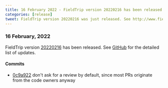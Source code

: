 ```yaml
---
title: 16 February 2022 - FieldTrip version 20220216 has been released
categories: [release]
tweet: FieldTrip version 20220216 was just released. See http://www.fieldtriptoolbox.org/#16-february-2022
---
```


### 16 February, 2022

FieldTrip version [20220216](http://github.com/fieldtrip/fieldtrip/releases/tag/20220216) has been released.
See [GitHub](https://github.com/fieldtrip/fieldtrip/compare/20220215...20220216) for the detailed list of updates.

#### Commits

- [0c9a922](http://github.com/fieldtrip/fieldtrip/commit/0c9a922) don't ask for a review by default, since most PRs originate from the code owners anyway
